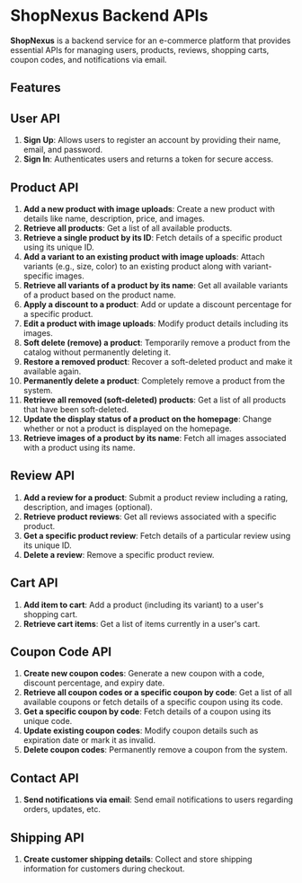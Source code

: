 # ShopNexus Backend APIs

**ShopNexus** is a backend service for an e-commerce platform that provides essential APIs for managing users, products, reviews, shopping carts, coupon codes, and notifications via email.

## Features


## User API

1. **Sign Up**: Allows users to register an account by providing their name, email, and password.
2. **Sign In**: Authenticates users and returns a token for secure access.

## Product API

1. **Add a new product with image uploads**: Create a new product with details like name, description, price, and images.
2. **Retrieve all products**: Get a list of all available products.
3. **Retrieve a single product by its ID**: Fetch details of a specific product using its unique ID.
4. **Add a variant to an existing product with image uploads**: Attach variants (e.g., size, color) to an existing product along with variant-specific images.
5. **Retrieve all variants of a product by its name**: Get all available variants of a product based on the product name.
6. **Apply a discount to a product**: Add or update a discount percentage for a specific product.
7. **Edit a product with image uploads**: Modify product details including its images.
8. **Soft delete (remove) a product**: Temporarily remove a product from the catalog without permanently deleting it.
9. **Restore a removed product**: Recover a soft-deleted product and make it available again.
10. **Permanently delete a product**: Completely remove a product from the system.
11. **Retrieve all removed (soft-deleted) products**: Get a list of all products that have been soft-deleted.
12. **Update the display status of a product on the homepage**: Change whether or not a product is displayed on the homepage.
13. **Retrieve images of a product by its name**: Fetch all images associated with a product using its name.

## Review API

1. **Add a review for a product**: Submit a product review including a rating, description, and images (optional).
2. **Retrieve product reviews**: Get all reviews associated with a specific product.
3. **Get a specific product review**: Fetch details of a particular review using its unique ID.
4. **Delete a review**: Remove a specific product review.

## Cart API

1. **Add item to cart**: Add a product (including its variant) to a user's shopping cart.
2. **Retrieve cart items**: Get a list of items currently in a user's cart.

## Coupon Code API

1. **Create new coupon codes**: Generate a new coupon with a code, discount percentage, and expiry date.
2. **Retrieve all coupon codes or a specific coupon by code**: Get a list of all available coupons or fetch details of a specific coupon using its code.
3. **Get a specific coupon by code**: Fetch details of a coupon using its unique code.
4. **Update existing coupon codes**: Modify coupon details such as expiration date or mark it as invalid.
5. **Delete coupon codes**: Permanently remove a coupon from the system.

## Contact API

1. **Send notifications via email**: Send email notifications to users regarding orders, updates, etc.

## Shipping API

1. **Create customer shipping details**: Collect and store shipping information for customers during checkout.
